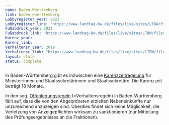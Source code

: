 ```yaml
---
name: Baden-Württemberg
link: baden-wuerttemberg
Lobbyregister_year: 2021
Lobbyregister_link: "https://www.landtag-bw.de/files/live/sites/LTBW/files/dokumente/WP16/Drucksachen/9000/16_9883_D.pdf"
Fußabdruck_year: 2021
Fußabdruck_link: "https://www.landtag-bw.de/files/live/sites/LTBW/files/dokumente/WP16/Drucksachen/9000/16_9883_D.pdf"
Karenz_year: 
Karenz_link: 
Verhaltensr_year: 2019
Verhaltensr_link: "https://www.landtag-bw.de/files/live/sites/LTBW/files/dokumente/rechtliche_grundlagen/Gesch%c3%a4ftsordnung.pdf"
layout: state
status: complete
---
```


In Baden-Württemberg gibt es inzwischen eine [Karenzzeitregelung](https://www.lexsoft.de/cgi-bin/lexsoft/justizportal_nrw.cgi?xid=144720,1,20220723) für Minister:innen und Staatssekretärinnen und Staatssekretäre. Die Karenzzeit beträgt 18 Monate. 

In den sog. [Offenlegungsregeln](https://www.landtag-bw.de/files/live/sites/LTBW/files/dokumente/rechtliche_grundlagen/Gesch%C3%A4ftsordnung%2017.%20LT%20vorl%C3%A4ufig.pdf) (=Verhaltensregeln) in Baden-Württemberg fällt auf, dass die von den Abgeordneten erzielten Nebeneinkünfte nur unzureichend anzuzeigen sind. Überdies findet sich keine Möglichkeit, die Verletzung von Anzeigepflichten wirksam zu sanktionieren (nur Mitteilung des Prüfungsergebnisses an die Fraktionen). 
